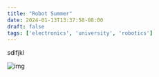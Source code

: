 ```yaml
---
title: "Robot Summer"
date: 2024-01-13T13:37:58-08:00
draft: false
tags: ['electronics', 'university', 'robotics']
---
```

sdlfjkl

![img](/gabespace/firstprototype.jpg)


